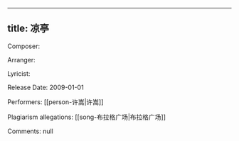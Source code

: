 
---
title: 凉亭
---
Composer: 

Arranger: 

Lyricist: 

Release Date: 2009-01-01

Performers: [[person-许嵩|许嵩]]

Plagiarism allegations:
[[song-布拉格广场|布拉格广场]]

Comments:
null
